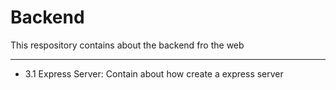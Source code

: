 # Backend

This respository contains about the backend fro the web

---

- 3.1 Express Server: Contain about how create a express server
